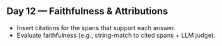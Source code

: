 ## Day 12 — Faithfulness & Attributions
- Insert citations for the spans that support each answer.
- Evaluate faithfulness (e.g., string-match to cited spans + LLM judge).
